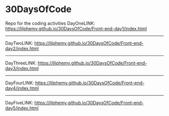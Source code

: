 # 30DaysOfCode
Repo for the coding activities 
DayOneLINK: https://lilphemy.github.io/30DaysOfCode/Front-end-day1/index.html

---

DayTwoLINK: https://lilphemy.github.io/30DaysOfCode/Front-end-day2/index.html


---

DayThreeLINK: https://lilphemy.github.io/30DaysOfCode/Front-end-day3/index.html


---

DayFourLINK: https://lilphemy.github.io/30DaysOfCode/Front-end-day4/index.html


---

DayFiveLINK: https://lilphemy.github.io/30DaysOfCode/Front-end-day5/index.html
